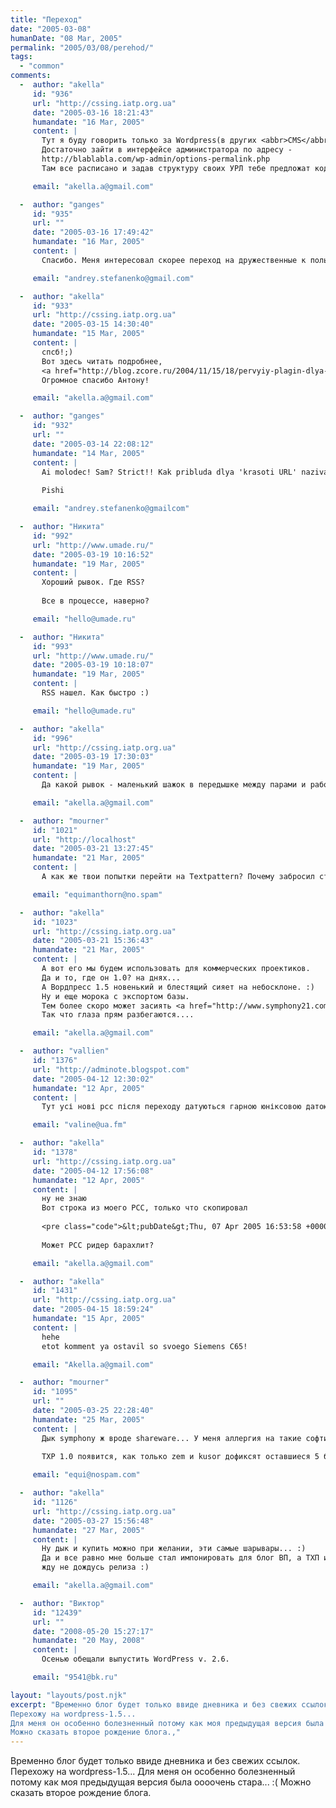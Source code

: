 ```yaml
---
title: "Переход"
date: "2005-03-08"
humanDate: "08 Mar, 2005"
permalink: "2005/03/08/perehod/"
tags: 
  - "common"
comments: 
  -  author: "akella"
     id: "936"
     url: "http://cssing.iatp.org.ua"
     date: "2005-03-16 18:21:43"
     humandate: "16 Mar, 2005"
     content: | 
       Тут я буду говорить только за Wordpress(в других <abbr>CMS</abbr> по разному)
       Достаточно зайти в интерфейсе администратора по адресу - 
       http://blablabla.com/wp-admin/options-permalink.php
       Там все расписано и задав структуру своих УРЛ тебе предложат код который нужно вставить в .htaccess.

     email: "akella.a@gmail.com"

  -  author: "ganges"
     id: "935"
     url: ""
     date: "2005-03-16 17:49:42"
     humandate: "16 Mar, 2005"
     content: | 
       Спасибо. Меня интересовал скорее переход на дружественные к пользователю Урлы типа /2005/03/16/funkyou/ чем их русификация где настраиваются такие урлы?

     email: "andrey.stefanenko@gmail.com"

  -  author: "akella"
     id: "933"
     url: "http://cssing.iatp.org.ua"
     date: "2005-03-15 14:30:40"
     humandate: "15 Mar, 2005"
     content: | 
       спсб!;)
       Вот здесь читать подробнее,
       <a href="http://blog.zcore.ru/2004/11/15/18/pervyiy-plagin-dlya-wordpress.html" rel="nofollow">RusToLat</a>
       Огромное спасибо Антону!

     email: "akella.a@gmail.com"

  -  author: "ganges"
     id: "932"
     url: ""
     date: "2005-03-14 22:08:12"
     humandate: "14 Mar, 2005"
     content: | 
       Ai molodec! Sam? Strict!! Kak pribluda dlya 'krasoti URL' nazivaetsy?
       
       Pishi

     email: "andrey.stefanenko@gmailcom"

  -  author: "Никита"
     id: "992"
     url: "http://www.umade.ru/"
     date: "2005-03-19 10:16:52"
     humandate: "19 Mar, 2005"
     content: | 
       Хороший рывок. Где RSS?
       
       Все в процессе, наверно?

     email: "hello@umade.ru"

  -  author: "Никита"
     id: "993"
     url: "http://www.umade.ru/"
     date: "2005-03-19 10:18:07"
     humandate: "19 Mar, 2005"
     content: | 
       RSS нашел. Как быстро :)

     email: "hello@umade.ru"

  -  author: "akella"
     id: "996"
     url: "http://cssing.iatp.org.ua"
     date: "2005-03-19 17:30:03"
     humandate: "19 Mar, 2005"
     content: | 
       Да какой рывок - маленький шажок в передышке между парами и работой! :)

     email: "akella.a@gmail.com"

  -  author: "mourner"
     id: "1021"
     url: "http://localhost"
     date: "2005-03-21 13:27:45"
     humandate: "21 Mar, 2005"
     content: | 
       А как же твои попытки перейти на Textpattern? Почему забросил столь благородное дело? Тут как раз релиз 1.0 на днях ожидается... Что ж, очень жаль. :-)

     email: "equimanthorn@no.spam"

  -  author: "akella"
     id: "1023"
     url: "http://cssing.iatp.org.ua"
     date: "2005-03-21 15:36:43"
     humandate: "21 Mar, 2005"
     content: | 
       А вот его мы будем использовать для коммерческих проектиков.
       Да и то, где он 1.0? на днях...
       А Вордпресс 1.5 новенький и блестящий сияет на небосклоне. :)
       Ну и еще морока с экспортом базы.
       Тем более скоро может засиять <a href="http://www.symphony21.com/" rel="nofollow">symphony21</a>....
       Так что глаза прям разбегаются....

     email: "akella.a@gmail.com"

  -  author: "vallien"
     id: "1376"
     url: "http://adminote.blogspot.com"
     date: "2005-04-12 12:30:02"
     humandate: "12 Apr, 2005"
     content: | 
       Тут усі нові рсс після переходу датуються гарною юніксовою датою - 01.01.1970.

     email: "valine@ua.fm"

  -  author: "akella"
     id: "1378"
     url: "http://cssing.iatp.org.ua"
     date: "2005-04-12 17:56:08"
     humandate: "12 Apr, 2005"
     content: | 
       ну не знаю
       Вот строка из моего РСС, только что скопировал
       
       <pre class="code">&lt;pubDate&gt;Thu, 07 Apr 2005 16:53:58 +0000&lt;/pubDate&gt;</pre>
       
       Может РСС ридер барахлит?

     email: "akella.a@gmail.com"

  -  author: "akella"
     id: "1431"
     url: "http://cssing.iatp.org.ua"
     date: "2005-04-15 18:59:24"
     humandate: "15 Apr, 2005"
     content: | 
       hehe
       etot komment ya ostavil so svoego Siemens C65!

     email: "Akella.a@gmail.com"

  -  author: "mourner"
     id: "1095"
     url: ""
     date: "2005-03-25 22:28:40"
     humandate: "25 Mar, 2005"
     content: | 
       Дык symphony ж вроде shareware... У меня аллергия на такие софтины. :)
       
       TXP 1.0 появится, как только zem и kusor дофиксят оставшиеся 5 баков. Думаю, это произойдет в пределах недели, предположительно после выходных.

     email: "equi@nospam.com"

  -  author: "akella"
     id: "1126"
     url: "http://cssing.iatp.org.ua"
     date: "2005-03-27 15:56:48"
     humandate: "27 Mar, 2005"
     content: | 
       Ну дык и купить можно при желании, эти самые шарывары... :)
       Да и все равно мне больше стал импонировать для блог ВП, а ТХП и симфония это все же больше для быстрого развертывания небольших и средних сайтов. К чему я их собссно и собираюсь прикладывать. 
       жду не дождусь релиза :)

     email: "akella.a@gmail.com"

  -  author: "Виктор"
     id: "12439"
     url: ""
     date: "2008-05-20 15:27:17"
     humandate: "20 May, 2008"
     content: | 
       Осенью обещали выпустить WordPress v. 2.6.

     email: "9541@bk.ru"

layout: "layouts/post.njk"
excerpt: "Временно блог будет только ввиде дневника и без свежих ссылок.
Перехожу на wordpress-1.5...
Для меня он особенно болезненный потому как моя предыдущая версия была оооочень стара... :(
Можно сказать второе рождение блога.,"
---
```


Временно блог будет только ввиде дневника и без свежих ссылок.
Перехожу на wordpress-1.5...
Для меня он особенно болезненный потому как моя предыдущая версия была оооочень стара... :(
Можно сказать второе рождение блога.
